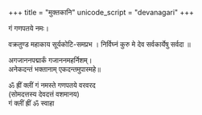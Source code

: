 +++
title = "मुक्तकानि"
unicode_script = "devanagari"
+++

गं गणपतये नमः। 

वक्रतुण्ड महाकाय सूर्यकोटि-समप्रभ ।
निर्विघ्नं कुरु मे देव सर्वकार्येषु सर्वदा ॥

अगजाननपद्मार्कं गजाननमहर्निशम्।  
अनेकदन्तं भक्तानाम् एकदन्तमुपास्महे॥ 

ॐ ह्रीं क्लीं गं नमस्ते गणपतये वरवरद  
(सोमदत्तस्य देवदत्तं वशमानय)  
गं क्लीं ह्रीं ॐ स्वाहा